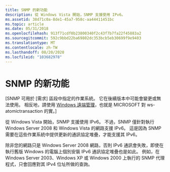 ```yaml
---
title: SNMP 的新功能
description: 從 Windows Vista 開始，SNMP 支援使用 IPv6。
ms.assetid: 38d71c0a-8de1-45a7-958c-aa44411451bc
ms.topic: article
ms.date: 05/31/2018
ms.openlocfilehash: 913f71cdf0b23800340f2c43f7b7fa22f45883a2
ms.sourcegitcommit: 592c9bbd22ba69802dc353bcb5eb30699f9e9403
ms.translationtype: MT
ms.contentlocale: zh-TW
ms.lasthandoff: 08/20/2020
ms.locfileid: "103682978"
---
```

# <a name="new-in-snmp"></a>SNMP 的新功能

\[SNMP 可用於 [需求] 區段中指定的作業系統。 它在後續版本中可能會變更或無法使用。 相反地，請使用 [Windows 遠端管理](/windows/desktop/WinRM/portal)，也就是 MICROSOFT 對 ws-atomictransaction 的實。\]

從 Windows Vista 開始，SNMP 支援使用 IPv6。 不過，SNMP 僅針對執行 Windows Server 2008 和 Windows Vista 的網路支援 IPv6。 這是因為 SNMP 需要在這些作業系統中提供更新的通訊協定堆疊，才能支援其 IPv6。

除非您的網路只是 Windows Server 2008 網路，否則 IPv6 通訊會失敗，即使在執行舊版 Windows 的電腦上個別安裝 IPv6 通訊協定堆疊也是如此。 例如，在 Windows Server 2003、Windows XP 或 Windows 2000 上執行的 SNMP 代理程式，只會回應對其 IPv4 位址所做的查詢。

 

 